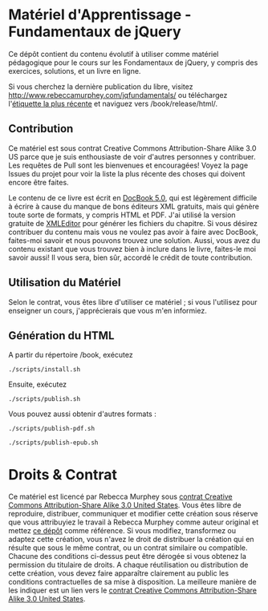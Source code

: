 # Matériel d'Apprentissage - Fundamentaux de jQuery #
Ce dépôt contient du contenu évolutif à utiliser comme matériel pédagogique pour le cours sur les Fondamentaux de jQuery, y compris des exercices, solutions, et un livre en ligne. 

Si vous cherchez la dernière publication du libre, visitez http://www.rebeccamurphey.com/jqfundamentals/ ou téléchargez l'[étiquette la plus récente](http://github.com/rmurphey/jqfundamentals/downloads) et naviguez vers /book/release/html/. 

## Contribution ##
Ce matériel est sous contrat Creative Commons Attribution-Share Alike 3.0 US parce que je suis enthousiaste de voir d'autres personnes y contribuer. Les requêtes de Pull sont les bienvenues et encouragées! Voyez la page Issues du projet pour voir la liste la plus récente des choses qui doivent encore être faites. 

Le contenu de ce livre est écrit en [DocBook 5.0](http://www.docbook.org/), qui est légèrement difficile à écrire à cause du manque de bons éditeurs XML gratuits, mais qui génère toute sorte de formats, y compris HTML et PDF. J'ai utilisé la version gratuite de [XMLEditor](http://www.xmlmind.com/xmleditor/) pour générer les fichiers du chapitre. Si vous désirez contribuer du contenu mais vous ne voulez pas avoir à faire avec DocBook, faites-moi savoir et nous pouvons trouvez une solution. Aussi, vous avez du contenu existant que vous trouvez bien à inclure dans le livre, faites-le moi savoir aussi! Il vous sera, bien sûr, accordé le crédit de toute contribution.

## Utilisation du Matériel ##
Selon le contrat, vous êtes libre d'utiliser ce matériel ; si vous l'utilisez pour enseigner un cours, j'apprécierais que vous m'en informiez.

## Génération du HTML ##
A partir du répertoire /book, exécutez

`./scripts/install.sh`

Ensuite, exécutez

`./scripts/publish.sh`

Vous pouvez aussi obtenir d'autres formats :

`./scripts/publish-pdf.sh`

`./scripts/publish-epub.sh`

# Droits & Contrat #
Ce matériel est licencé par Rebecca Murphey sous [contrat Creative Commons Attribution-Share Alike 3.0 United States](http://creativecommons.org/licenses/by-sa/3.0/us/). Vous êtes libre de reproduire, distribuer, communiquer et modifier cette création sous réserve que vous attribuyiez le travail à Rebecca Murphey comme auteur original et mettez [ce dépôt](http://github.com/rmurphey/jqfundamentals) comme référence. Si vous modifiez, transformez ou adaptez cette création, vous n'avez le droit de distribuer la création qui en résulte que sous le même contrat, ou un contrat similaire ou compatible. Chacune des conditions ci-dessus peut être dérogée si vous obtenez la permission du titulaire de droits. A chaque réutilisation ou distribution de cette création, vous devez faire apparaître clairement au public les conditions contractuelles de sa mise à disposition. La meilleure manière de les indiquer est un lien vers le [contrat Creative Commons Attribution-Share Alike 3.0 United States](http://creativecommons.org/licenses/by-sa/3.0/us/).
